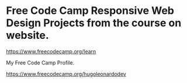 <h1>Free Code Camp Responsive Web Design Projects from the course on website.</h1>

<a href='https://www.freecodecamp.org/learn'>https://www.freecodecamp.org/learn</a>

My Free Code Camp Profile.

<a href='https://www.freecodecamp.org/hugoleonardodev'>https://www.freecodecamp.org/hugoleonardodev</a>
